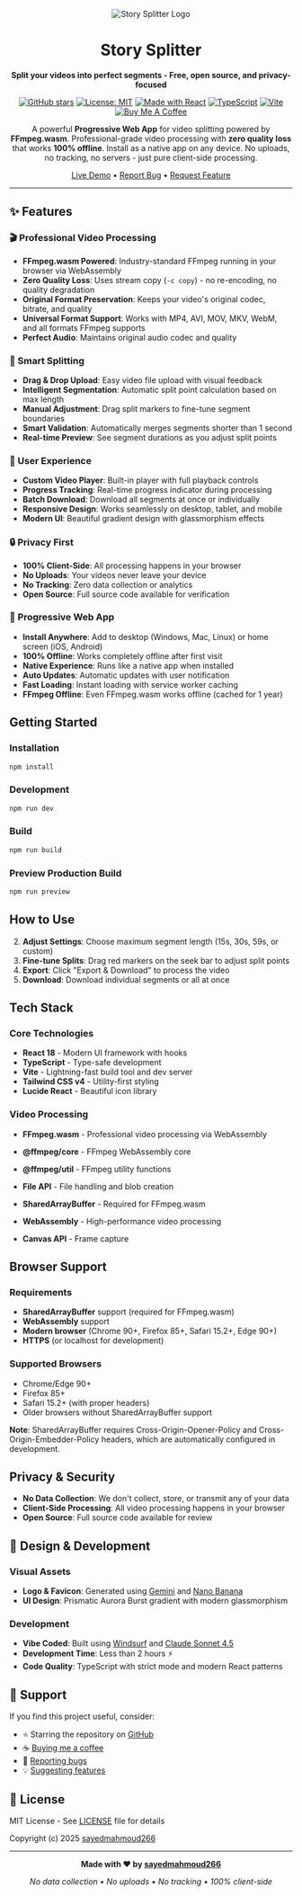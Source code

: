 <div align="center">

![Story Splitter Logo](public/logo.png)

# Story Splitter

**Split your videos into perfect segments - Free, open source, and privacy-focused**

[![GitHub stars](https://img.shields.io/github/stars/sayedmahmoud266/story-splitter?style=social)](https://github.com/sayedmahmoud266/story-splitter)
[![License: MIT](https://img.shields.io/badge/License-MIT-yellow.svg)](https://opensource.org/licenses/MIT)
[![Made with React](https://img.shields.io/badge/Made%20with-React-61DAFB?logo=react)](https://reactjs.org/)
[![TypeScript](https://img.shields.io/badge/TypeScript-007ACC?logo=typescript&logoColor=white)](https://www.typescriptlang.org/)
[![Vite](https://img.shields.io/badge/Vite-646CFF?logo=vite&logoColor=white)](https://vitejs.dev/)
[![Buy Me A Coffee](https://img.shields.io/badge/Buy%20Me%20a%20Coffee-ffdd00?style=flat&logo=buy-me-a-coffee&logoColor=black)](https://www.buymeacoffee.com/sayedmahmoud266)

A powerful **Progressive Web App** for video splitting powered by **FFmpeg.wasm**. Professional-grade video processing with **zero quality loss** that works **100% offline**. Install as a native app on any device. No uploads, no tracking, no servers - just pure client-side processing.

[Live Demo](https://story-splitter.netlify.app) • [Report Bug](https://github.com/sayedmahmoud266/story-splitter/issues) • [Request Feature](https://github.com/sayedmahmoud266/story-splitter/issues)

</div>

---

## ✨ Features

### 🎬 Professional Video Processing
- **FFmpeg.wasm Powered**: Industry-standard FFmpeg running in your browser via WebAssembly
- **Zero Quality Loss**: Uses stream copy (`-c copy`) - no re-encoding, no quality degradation
- **Original Format Preservation**: Keeps your video's original codec, bitrate, and quality
- **Universal Format Support**: Works with MP4, AVI, MOV, MKV, WebM, and all formats FFmpeg supports
- **Perfect Audio**: Maintains original audio codec and quality

### 🎯 Smart Splitting
- **Drag & Drop Upload**: Easy video file upload with visual feedback
- **Intelligent Segmentation**: Automatic split point calculation based on max length
- **Manual Adjustment**: Drag split markers to fine-tune segment boundaries
- **Smart Validation**: Automatically merges segments shorter than 1 second
- **Real-time Preview**: See segment durations as you adjust split points

### 🚀 User Experience
- **Custom Video Player**: Built-in player with full playback controls
- **Progress Tracking**: Real-time progress indicator during processing
- **Batch Download**: Download all segments at once or individually
- **Responsive Design**: Works seamlessly on desktop, tablet, and mobile
- **Modern UI**: Beautiful gradient design with glassmorphism effects

### 🔒 Privacy First
- **100% Client-Side**: All processing happens in your browser
- **No Uploads**: Your videos never leave your device
- **No Tracking**: Zero data collection or analytics
- **Open Source**: Full source code available for verification

### 📱 Progressive Web App
- **Install Anywhere**: Add to desktop (Windows, Mac, Linux) or home screen (iOS, Android)
- **100% Offline**: Works completely offline after first visit
- **Native Experience**: Runs like a native app when installed
- **Auto Updates**: Automatic updates with user notification
- **Fast Loading**: Instant loading with service worker caching
- **FFmpeg Offline**: Even FFmpeg.wasm works offline (cached for 1 year)

## Getting Started

### Installation

```bash
npm install
```

### Development

```bash
npm run dev
```

### Build

```bash
npm run build
```

### Preview Production Build

```bash
npm run preview
```

## How to Use

2. **Adjust Settings**: Choose maximum segment length (15s, 30s, 59s, or custom)
3. **Fine-tune Splits**: Drag red markers on the seek bar to adjust split points
4. **Export**: Click "Export & Download" to process the video
5. **Download**: Download individual segments or all at once

## Tech Stack

### Core Technologies
- **React 18** - Modern UI framework with hooks
- **TypeScript** - Type-safe development
- **Vite** - Lightning-fast build tool and dev server
- **Tailwind CSS v4** - Utility-first styling
- **Lucide React** - Beautiful icon library

### Video Processing
- **FFmpeg.wasm** - Professional video processing via WebAssembly
- **@ffmpeg/core** - FFmpeg WebAssembly core
- **@ffmpeg/util** - FFmpeg utility functions

- **File API** - File handling and blob creation
- **SharedArrayBuffer** - Required for FFmpeg.wasm
- **WebAssembly** - High-performance video processing
- **Canvas API** - Frame capture

## Browser Support

### Requirements
- **SharedArrayBuffer** support (required for FFmpeg.wasm)
- **WebAssembly** support
- **Modern browser** (Chrome 90+, Firefox 85+, Safari 15.2+, Edge 90+)
- **HTTPS** (or localhost for development)

### Supported Browsers
- Chrome/Edge 90+
- Firefox 85+
- Safari 15.2+ (with proper headers)
- Older browsers without SharedArrayBuffer support

**Note**: SharedArrayBuffer requires Cross-Origin-Opener-Policy and Cross-Origin-Embedder-Policy headers, which are automatically configured in development.

## Privacy & Security

- **No Data Collection**: We don't collect, store, or transmit any of your data
- **Client-Side Processing**: All video processing happens in your browser
- **Open Source**: Full source code available for review

## 🎨 Design & Development

### Visual Assets
- **Logo & Favicon**: Generated using [Gemini](https://gemini.google.com/) and [Nano Banana](https://nanobanana.ai/)
- **UI Design**: Prismatic Aurora Burst gradient with modern glassmorphism

### Development
- **Vibe Coded**: Built using [Windsurf](https://codeium.com/windsurf) and [Claude Sonnet 4.5](https://www.anthropic.com/claude)
- **Development Time**: Less than 2 hours ⚡
- **Code Quality**: TypeScript with strict mode and modern React patterns

## 💖 Support

If you find this project useful, consider:
- ⭐ Starring the repository on [GitHub](https://github.com/sayedmahmoud266/story-splitter)
- ☕ [Buying me a coffee](https://www.buymeacoffee.com/sayedmahmoud266)
- 🐛 [Reporting bugs](https://github.com/sayedmahmoud266/story-splitter/issues)
- 💡 [Suggesting features](https://github.com/sayedmahmoud266/story-splitter/issues)

## 📄 License

MIT License - See [LICENSE](LICENSE) file for details

Copyright (c) 2025 [sayedmahmoud266](https://sayedmahmoud266.website)

---

<div align="center">

**Made with ❤️ by [sayedmahmoud266](https://sayedmahmoud266.website)**

*No data collection • No uploads • No tracking • 100% client-side*

</div>

